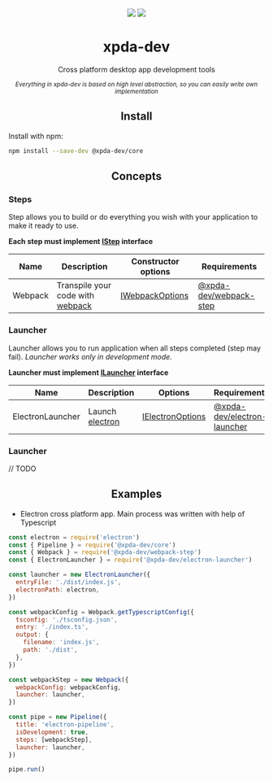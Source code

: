 <div align="center">
 
  <br>

<a href="https://travis-ci.org/michalzaq12/xpda-dev"><img src="https://img.shields.io/travis/michalzaq12/xpda-dev?style=flat-square"/></a>
<a href="https://coveralls.io/github/michalzaq12/xpda-dev"><img src="https://img.shields.io/coveralls/github/michalzaq12/xpda-dev?style=flat-square"/></a>

  <h1>xpda-dev</h1>
  <p>
     Cross platform desktop app development tools
  </p>
  <small>
  <i>Everything in xpda-dev is based on high level abstraction, so you can easily write own implementation</i>
  </small>
</div> 
 
 
<h2 align="center">Install</h2>

Install with npm:

```bash
npm install --save-dev @xpda-dev/core
```

<h2 align="center">Concepts</h2>

### Steps

Step allows you to build or do everything you wish with your application to make it ready to use.

**Each step must implement [IStep](https://github.com/michalzaq12/xpda-dev/blob/master/packages/core/src/IStep.ts) interface**

| Name    | Description                                                            | Constructor options                                                                                            | Requirements                                                                   |
| ------- | ---------------------------------------------------------------------- | -------------------------------------------------------------------------------------------------------------- | ------------------------------------------------------------------------------ |
| Webpack | Transpile your code with [webpack](https://github.com/webpack/webpack) | [IWebpackOptions](https://github.com/michalzaq12/xpda-dev/blob/master/packages/webpack-step/src/Webpack.ts#L8) | [@xpda-dev/webpack-step](https://www.npmjs.com/package/@xpda-dev/webpack-step) |

### Launcher

Launcher allows you to run application when all steps completed (step may fail). _Launcher works only in development mode._

**Launcher must implement [ILauncher](https://github.com/michalzaq12/xpda-dev/blob/master/packages/core/src/ILauncher.ts) interface**

| Name             | Description                                             | Options                                                                                                                       | Requirements                                                                             |
| ---------------- | ------------------------------------------------------- | ----------------------------------------------------------------------------------------------------------------------------- | ---------------------------------------------------------------------------------------- |
| ElectronLauncher | Launch [electron](https://github.com/electron/electron) | [IElectronOptions](https://github.com/michalzaq12/xpda-dev/blob/master/packages/electron-launcher/src/ElectronLauncher.ts#L6) | [@xpda-dev/electron-launcher](https://www.npmjs.com/package/@xpda-dev/electron-launcher) |

### Launcher

// TODO

<h2 align="center">Examples</h2>

- Electron cross platform app. Main process was written with help of Typescript

```javascript
const electron = require('electron')
const { Pipeline } = require('@xpda-dev/core')
const { Webpack } = require('@xpda-dev/webpack-step')
const { ElectronLauncher } = require('@xpda-dev/electron-launcher')

const launcher = new ElectronLauncher({
  entryFile: './dist/index.js',
  electronPath: electron,
})

const webpackConfig = Webpack.getTypescriptConfig({
  tsconfig: './tsconfig.json',
  entry: './index.ts',
  output: {
    filename: 'index.js',
    path: './dist',
  },
})

const webpackStep = new Webpack({
  webpackConfig: webpackConfig,
  launcher: launcher,
})

const pipe = new Pipeline({
  title: 'electron-pipeline',
  isDevelopment: true,
  steps: [webpackStep],
  launcher: launcher,
})

pipe.run()
```
